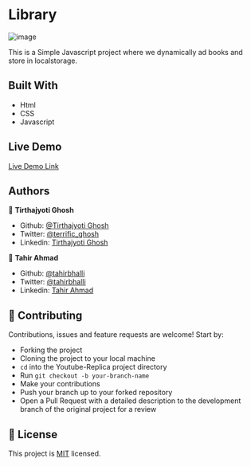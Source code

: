 # Library

![image](https://user-images.githubusercontent.com/57726348/85506098-554a8a80-b60d-11ea-8b61-7df295e85c3b.png)

This is a Simple Javascript project where we dynamically ad books and store in localstorage.

## Built With

- Html
- CSS
- Javascript

## Live Demo

[Live Demo Link](https://rawcdn.githack.com/Tahirbhalli/library/d7e7cd061b0291b55d95162225a92dc073f81c45/index.html)


## Authors

👤 **Tirthajyoti Ghosh**

- Github: [@Tirthajyoti Ghosh](https://github.com/tirthajyoti-ghosh)
- Twitter: [@terrific_ghosh](https://twitter.com/terrific_ghosh)
- Linkedin: [Tirthajyoti Ghosh](https://www.linkedin.com/in/tirthajyoti-ghosh/)


👤 **Tahir Ahmad**

- Github: [@tahirbhalli](https://github.com/tahirbhalli/)
- Twitter: [@tahirbhalli](https://twitter.com/tahirbhalli)
- Linkedin: [Tahir Ahmad](https://www.linkedin.com/in/tahirahmad16/)

## 🤝 Contributing

Contributions, issues and feature requests are welcome! Start by:
* Forking the project
* Cloning the project to your local machine
* `cd` into the Youtube-Replica project directory
* Run `git checkout -b your-branch-name`
* Make your contributions
* Push your branch up to your forked repository
* Open a Pull Request with a detailed description to the development branch of the original project for a review

## 📝 License

This project is [MIT](https://opensource.org/licenses/MIT) licensed.
